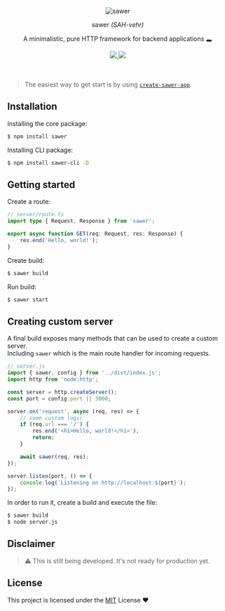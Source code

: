 <div align="center">
    <img src="./sawer.png" alt="sawer" />
    <p>sawer <i>(SAH-vehr)</i></p>
    <p>A minimalistic, pure HTTP framework for backend applications 🕳</p>
    <a href="https://npm.im/sawer">
        <img src="https://img.shields.io/npm/v/sawer?style=flat-square&color=%23fff&label=sawer&labelColor=%23111" />
        <img src="https://img.shields.io/npm/dm/sawer?style=flat-square&color=%23fff&labelColor=%23111" />
    </a>
    <br />
</div>

<br />
<br />

> The easiest way to get start is by using [`create-sawer-app`](https://github.com/mrozio13pl/sawer/tree/main/packages/create-sawer-app).

## Installation

Installing the core package:

```bash
$ npm install sawer
```

Installing CLI package:

```bash
$ npm install sawer-cli -D
```

## Getting started

Create a route:

```ts
// server/route.ts
import type { Request, Response } from 'sawer';

export async function GET(req: Request, res: Response) {
    res.end('Hello, world!');
}
```

Create build:

```bash
$ sawer build
```

Run build:

```bash
$ sawer start
```

## Creating custom server

A final build exposes many methods that can be used to create a custom server.\
Including `sawer` which is the main route handler for incoming requests.

```js
// server.js
import { sawer, config } from '../dist/index.js';
import http from 'node:http';

const server = http.createServer();
const port = config.port || 3000;

server.on('request', async (req, res) => {
    // some custom logic
    if (req.url === '/') {
        res.end('<h1>Hello, world!</h1>');
        return;
    }

    await sawer(req, res);
});

server.listen(port, () => {
    console.log(`Listening on http://localhost:${port}`);
});
```

In order to run it, create a build and execute the file:

```bash
$ sawer build
$ node server.js
```

## Disclaimer

> ⚠ This is still being developed. It's not ready for production yet.

## License

This project is licensed under the [MIT](https://github.com/mrozio13pl/sawer/blob/main/license) License ❤️
